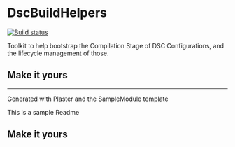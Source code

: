 # DscBuildHelpers
[![Build status](https://ci.appveyor.com/api/projects/status/3jp34068xj2aq50g?svg=true)](https://ci.appveyor.com/project/gaelcolas/dscbuildhelpers)

Toolkit to help bootstrap the Compilation Stage of DSC Configurations, and the lifecycle management of those.

## Make it yours

---
Generated with Plaster and the SampleModule template


This is a sample Readme

## Make it yours
